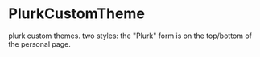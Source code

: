 # PlurkCustomTheme
plurk custom themes. two styles: the "Plurk" form is on the top/bottom of the personal page.
